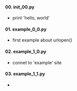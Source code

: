 #### 00. init_00.py
* print 'hello, world'</br>


#### 01. example_0_0.py
* first example about urlopen()</br>


#### 02. example_1_0.py
* connet to 'example' site</br>

#### 03. example_1_1.py
* </br>
